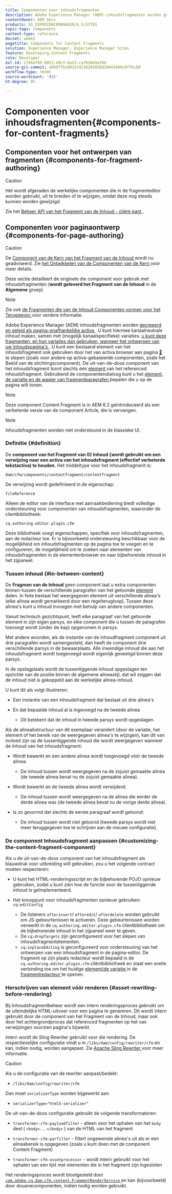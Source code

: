 ```yaml
---
title: Componenten voor inhoudsfragmenten
description: Adobe Experience Manager (AEM)-inhoudsfragmenten worden gemaakt en beheerd als pagina-onafhankelijke elementen
contentOwner: AEM Docs
products: SG_EXPERIENCEMANAGER/6.5/SITES
topic-tags: components
content-type: reference
docset: aem65
pagetitle: Components for Content Fragments
solution: Experience Manager, Experience Manager Sites
feature: Developing,Content Fragments
role: Developer
exl-id: 2196af09-8053-49c3-8a23-caf03bb9a39d
source-git-commit: a869ffbc6015fd230285838d260434d9c0ffbcb0
workflow-type: tm+mt
source-wordcount: '932'
ht-degree: 0%

---
```


# Componenten voor inhoudsfragmenten{#components-for-content-fragments}

## Componenten voor het ontwerpen van fragmenten {#components-for-fragment-authoring}

>[!CAUTION]
>
>Het wordt afgeraden de werkelijke componenten die in de fragmenteditor worden gebruikt, uit te breiden of te wijzigen, omdat deze nog steeds kunnen worden gewijzigd.

Zie het [ Beheer API van het Fragment van de Inhoud - cliënt-kant ](/help/sites-developing/customizing-content-fragments.md#the-content-fragment-management-api-client-side).

## Componenten voor paginaontwerp {#components-for-page-authoring}

>[!CAUTION]
>
>De [ Component van de Kern van het Fragment van de Inhoud ](https://experienceleague.adobe.com/docs/experience-manager-core-components/using/wcm-components/content-fragment-component.html?lang=nl-NL) wordt nu geadviseerd. Zie [ het Ontwikkelen van de Componenten van de Kern ](https://experienceleague.adobe.com/docs/experience-manager-core-components/using/developing/overview.html?lang=nl-NL) voor meer details.
>
>Deze sectie detailleert de originele die component voor gebruik met inhoudsfragmenten (**wordt geleverd het Fragment van de Inhoud** in de **Algemene** groep).

>[!NOTE]
>
>Zie ook [ de Fragmenten die van de Inhoud Componenten vormen voor het Teruggeven ](/help/sites-developing/content-fragments-config-components-rendering.md) voor verdere informatie.

Adobe Experience Manager (AEM) inhoudsfragmenten worden [ gecreeerd en geleid als pagina-onafhankelijke activa ](/help/assets/content-fragments/content-fragments.md). U kunt hiermee kanaalneutrale inhoud maken, samen met (mogelijk kanaalspecifieke) variaties. [ u kunt deze fragmenten, en hun variaties dan gebruiken, wanneer het ontwerpen van uw inhoudspagina&#39;s ](/help/sites-authoring/content-fragments.md). U kunt een bestaand element van het inhoudsfragment ook gebruiken door het van activa browser aan pagina [&#128279;](/help/sites-authoring/content-fragments.md#adding-a-content-fragment-to-your-page) te slepen (zoals voor andere op activa-gebaseerde componenten, zoals het Beeld van de stichtingscomponent).  De uit-van-de-doos component van het inhoudsfragment toont slechts één [ element ](/help/assets/content-fragments/content-fragments.md#constituent-parts-of-a-content-fragment) van het referenced inhoudsfragment. Gebruikend de componentendialoog kunt u het [ element, de variatie en de waaier van fragmentparagrafen ](/help/assets/content-fragments/content-fragments.md#constituent-parts-of-a-content-fragment) bepalen die u op de pagina wilt tonen.

>[!NOTE]
>
>Deze component Content Fragment is in AEM 6.2 geïntroduceerd als een verbeterde versie van de component Article, die is vervangen.

>[!NOTE]
>
>Inhoudsfragmenten worden niet ondersteund in de klassieke UI.

### Definitie {#definition}

De **component van het Fragment van 0&rbrace; Inhoud &lbrace;wordt gebruikt om een verwijzing naar een activa van het inhoudsfragment (effectief verbeterde tekstactiva) te houden.** Het middeltype voor het inhoudsfragment is:

`dam/cfm/components/contentfragment/contentfragment`

De verwijzing wordt gedefinieerd in de eigenschap:

`fileReference`

Alleen de editor van de interface met aanraakbediening biedt volledige ondersteuning voor componenten van inhoudsfragmenten, waaronder de clientbibliotheek:

`cq.authoring.editor.plugin.cfm`

Deze bibliotheek voegt eigenschappen, specifiek voor inhoudsfragmenten, aan de redacteur toe. Er is bijvoorbeeld ondersteuning beschikbaar voor de mogelijkheid om inhoudsfragmenten op de pagina toe te voegen en te configureren, de mogelijkheid om te zoeken naar elementen van inhoudsfragmenten in de elementenbrowser en naar bijbehorende inhoud in het zijpaneel.

### Tussen inhoud {#in-between-content}

De **Fragmen van de Inhoud** geen component laat u extra componenten binnen-tussen de verschillende paragrafen van het getoonde [ element ](/help/assets/content-fragments/content-fragments.md#constituent-parts-of-a-content-fragment) dalen. In feite bestaat het weergegeven element uit verschillende alinea&#39;s (elke alinea wordt gemarkeerd door een regelterugloop). Tussen deze alinea&#39;s kunt u inhoud invoegen met behulp van andere componenten.

Vanuit technisch gezichtspunt, leeft elke paragraaf van het getoonde element in zijn eigen parsys, en elke component die u tussen de paragrafen toevoegt wordt (onder de kap) opgenomen in parsys.

Met andere woorden, als de instantie van de inhoudfragment component uit drie paragrafen wordt samengesteld, dan heeft de component drie verschillende parsys in de bewaarplaats. Alle inwendige inhoud die aan het inhoudsfragment wordt toegevoegd wordt eigenlijk gevestigd binnen deze parsys.

In de opslagplaats wordt de tussenliggende inhoud opgeslagen ten opzichte van de positie binnen de algemene alineastijl, dat wil zeggen dat de inhoud niet is gekoppeld aan de werkelijke alinea-inhoud.

U kunt dit als volgt illustreren:

* Een instantie van een inhoudsfragment dat bestaat uit drie alinea&#39;s
* En dat bepaalde inhoud al is ingevoegd na de tweede alinea

   * Dit betekent dat de inhoud in tweede parsys wordt opgeslagen.

Als de alineabstructuur van dit exemplaar verandert (door de variatie, het element of het bereik van de weergegeven alinea&#39;s te wijzigen), kan dit van invloed zijn op de tussenliggende inhoud die wordt weergegeven wanneer de inhoud van het inhoudsfragment:

* Wordt bewerkt en een andere alinea wordt toegevoegd vóór de tweede alinea:

   * De inhoud tussen wordt weergegeven na de zojuist gemaakte alinea (de tweede alinea bevat nu de zojuist gemaakte alinea).

* Wordt bewerkt en de tweede alinea wordt verwijderd:

   * De inhoud tussen wordt weergegeven na de alinea die eerder de derde alinea was (de tweede alinea bevat nu de vorige derde alinea).

* Is zo gevormd dat slechts de eerste paragraaf wordt getoond:

   * De inhoud tussen wordt niet getoond (tweede parsys wordt niet meer teruggegeven toe te schrijven aan de nieuwe configuratie).

### De component Inhoudsfragment aanpassen {#customizing-the-content-fragment-component}

Als u de uit-van-de-doos component van het inhoudsfragment als blauwdruk voor uitbreiding wilt gebruiken, zou u het volgende contract moeten respecteren:

* U kunt het HTML-renderingsscript en de bijbehorende POJO opnieuw gebruiken, zodat u kunt zien hoe de functie voor de tussenliggende inhoud is geïmplementeerd.
* Het knooppunt voor inhoudsfragmenten opnieuw gebruiken: `cq:editConfig`

   * De listeners `afterinsert`/ `afteredit`/ `afterdelete` worden gebruikt om JS-gebeurtenissen te activeren. Deze gebeurtenissen worden verwerkt in de `cq.authoring.editor.plugin.cfm` clientbibliotheek om de bijbehorende inhoud in het zijpaneel weer te geven.
   * De `cq:dropTargets` zijn geconfigureerd voor het slepen van inhoudsfragmentelementen.
   * `cq:inplaceEditing` is geconfigureerd voor ondersteuning van het ontwerpen van een inhoudsfragment in de pagina-editor. De fragment op zijn plaats redacteur wordt bepaald in de `cq.authoring.editor.plugin.cfm` cliëntbibliotheek en staat een snelle verbinding toe om het huidige [ element/de variatie ](/help/assets/content-fragments/content-fragments.md#constituent-parts-of-a-content-fragment) in de [ fragmentredacteur ](/help/assets/content-fragments/content-fragments-variations.md) te openen.

### Herschrijven van element vóór renderen {#asset-rewriting-before-rendering}

Bij Inhoudsfragmentbeheer wordt een intern renderingsproces gebruikt om de uiteindelijke HTML-uitvoer voor een pagina te genereren. Dit wordt intern gebruikt door de component van het Fragment van de Inhoud, maar ook door het achtergrondproces dat referenced fragmenten op het van verwijzingen voorzien pagina&#39;s bijwerkt.

Intern wordt de Sling Rewriter gebruikt voor die rendering. De respectievelijke configuratie vindt u in `/libs/dam/config/rewriter/cfm` en kan, indien nodig, worden aangepast. Zie [ Apache Sling Rewriter ](https://sling.apache.org/documentation/bundles/output-rewriting-pipelines-org-apache-sling-rewriter.html) voor meer informatie.

>[!CAUTION]
>
>Als u de configuratie van de rewriter aanpast/bedekt:
>
>* `/libs/dam/config/rewriter/cfm`
>
>Dan moet `serializerType` **&#x200B;**&#x200B;worden bijgewerkt aan:
>
>* `serializerType="html5-serializer"`

De uit-van-de-doos configuratie gebruikt de volgende transformatoren:

* `transformer-cfm-payloadfilter` - alleen voor het ophalen van het `body` deel ( `<body>...</body>` ) van de HTML van het fragment

* `transformer-cfm-parfilter` - filtert ongewenste alinea&#39;s uit als er een alineabereik is opgegeven (zoals u kunt doen met de component Content Fragment)
* `transformer-cfm-assetprocessor` - wordt intern gebruikt voor het ophalen van een lijst met elementen die in het fragment zijn ingesloten

Het renderingsproces wordt blootgesteld door [`com.adobe.cq.dam.cfm.content.FragmentRenderService` ](https://developer.adobe.com/experience-manager/reference-materials/6-5-lts/javadoc/com/adobe/cq/dam/cfm/ContentFragment.html) en kan (bijvoorbeeld) door douanecomponenten, indien nodig worden gebruikt.
